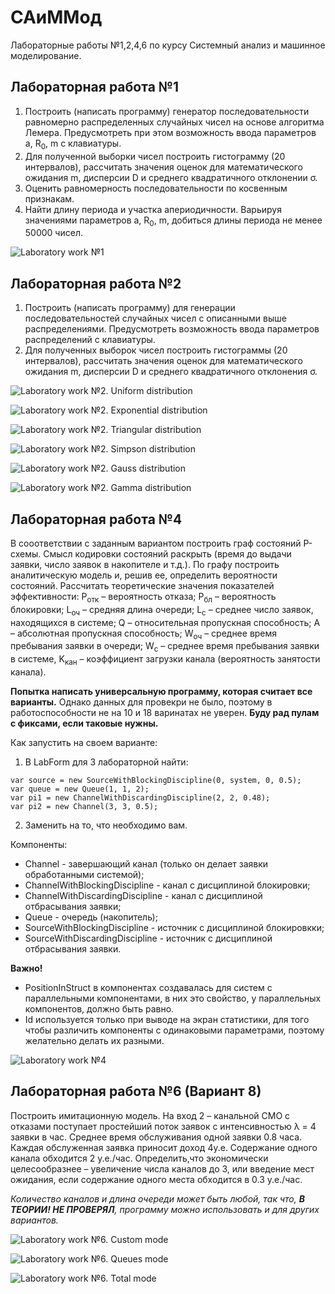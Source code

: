 # САиММод
Лабораторные работы №1,2,4,6 по курсу Системный анализ и машинное моделирование.

## Лабораторная работа №1
1. Построить (написать программу) генератор последовательности равномерно распределенных случайных чисел на основе алгоритма Лемера. Предусмотреть при этом возможность ввода параметров a, R<sub>0</sub>, m с клавиатуры.
2. Для полученной выборки чисел построить гистограмму (20 интервалов), рассчитать значения оценок для математического ожидания m, дисперсии D и среднего квадратичного отклонении σ.
3. Оценить равномерность последовательности по косвенным признакам.
4. Найти длину периода и участка апериодичности. Варьируя значениями параметров a, R<sub>0</sub>, m, добиться длины периода не менее 50000 чисел.

![Laboratory work №1](../Images/Images/lab1.png?raw=true)

## Лабораторная работа №2
1. Построить (написать программу) для генерации последовательностей случайных чисел с описанными выше распределениями. Предусмотреть возможность ввода параметров распределений с клавиатуры.
2. Для полученных выборок чисел построить гистограммы (20 интервалов), рассчитать значения оценок для математического ожидания m, дисперсии D и среднего квадратичного отклонения σ.

![Laboratory work №2. Uniform distribution](../Images/Images/lab2Uniform.png?raw=true)

![Laboratory work №2. Exponential distribution](../Images/Images/lab2Exponential.png?raw=true)

![Laboratory work №2. Triangular distribution](../Images/Images/lab2Triangular.png?raw=true)

![Laboratory work №2. Simpson distribution](../Images/Images/lab2Simpson.png?raw=true)

![Laboratory work №2. Gauss distribution](../Images/Images/lab2Gauss.png?raw=true)

![Laboratory work №2. Gamma distribution](../Images/Images/lab2Gamma.png?raw=true)

## Лабораторная работа №4
В сооответствии с заданным вариантом построить граф состояний P-схемы.
Смысл кодировки состояний раскрыть (время до выдачи заявки, число заявок в накопителе и т.д.).
По графу построить аналитическую модель и, решив ее, определить вероятности состояний. Рассчитать теоретические значения показателей эффективности: 
Р<sub>отк</sub> – вероятность отказа;  Р<sub>бл</sub> – вероятность блокировки; L<sub>оч</sub> – средняя длина очереди; L<sub>c</sub> – среднее число заявок, находящихся в системе; Q – относительная пропускная способность; А – абсолютная пропускная способность; W<sub>оч</sub> – среднее время пребывания заявки в очереди; W<sub>c</sub> – среднее время пребывания заявки в системе, K<sub>кан</sub> – коэффициент загрузки канала (вероятность занятости канала).

**Попытка написать универсальную программу, которая считает все варианты.** Однако данных для провекри не было, поэтому в работоспособности не на 10 и 18 варинатах не уверен. **Буду рад пулам с фиксами, если таковые нужны.**

Как запустить на своем варианте:
1. В LabForm для 3 лабораторной найти:
```
var source = new SourceWithBlockingDiscipline(0, system, 0, 0.5);
var queue = new Queue(1, 1, 2);
var pi1 = new ChannelWithDiscardingDiscipline(2, 2, 0.48);
var pi2 = new Channel(3, 3, 0.5);
```
2. Заменить на то, что необходимо вам.

Компоненты:
* Channel - завершающий канал (только он делает заявки обработанными системой);
* ChannelWithBlockingDiscipline - канал с дисциплиной блокировки;
* ChannelWithDiscardingDiscipline - канал с дисциплиной отбрасывания заявки;
* Queue - очередь (накопитель);
* SourceWithBlockingDiscipline - источник с дисциплиной блокировкки;
* SourceWithDiscardingDiscipline - источник с дисциплиной отбрасывания заявки.

**Важно!** 
- PositionInStruct в компонентах создавалась для систем с параллельными компонентами, в них это свойство, у параллельных компонентов, должно быть равно. 
- Id используется только при выводе на экран статистики, для того чтобы различить компоненты с одинаковыми параметрами, поэтому желательно делать их разными.

![Laboratory work №4](../Images/Images/lab3.png?raw=true)

## Лабораторная работа №6 (Вариант 8)
Построить имитационную модель.
На вход  2 – канальной СМО с отказами поступает простейший поток заявок с интенсивностью λ = 4 заявки в час. Среднее время обслуживания одной заявки 0.8 часа. Каждая обслуженная заявка приносит доход 4у.е. Содержание одного канала обходится 2 у.е./час. Определить,что экономически целесообразнее – увеличение числа каналов до 3, или введение мест ожидания, если содержание одного места обходится в 0.3 у.е./час.

*Количество каналов и длина очереди может быть любой, так что, **В ТЕОРИИ! НЕ ПРОВЕРЯЛ**, программу можно использовать и для других вариантов.*

![Laboratory work №6. Custom mode](../Images/Images/lab4Custom.png?raw=true)

![Laboratory work №6. Queues mode](../Images/Images/lab4Queues.png?raw=true)

![Laboratory work №6. Total mode](../Images/Images/lab4Total.png?raw=true)
